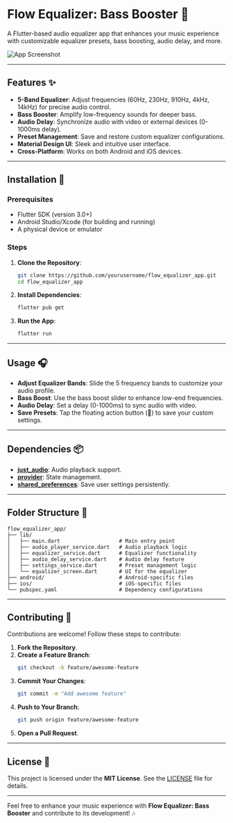 # Flow Equalizer: Bass Booster 🎵

A Flutter-based audio equalizer app that enhances your music experience with customizable equalizer presets, bass boosting, audio delay, and more.

![App Screenshot](screenshots/screenshot1.png) <!-- Replace with your own screenshot -->

---

## Features ✨

- **5-Band Equalizer**: Adjust frequencies (60Hz, 230Hz, 910Hz, 4kHz, 14kHz) for precise audio control.
- **Bass Booster**: Amplify low-frequency sounds for deeper bass.
- **Audio Delay**: Synchronize audio with video or external devices (0-1000ms delay).
- **Preset Management**: Save and restore custom equalizer configurations.
- **Material Design UI**: Sleek and intuitive user interface.
- **Cross-Platform**: Works on both Android and iOS devices.

---

## Installation 🚀

### Prerequisites
- Flutter SDK (version 3.0+)
- Android Studio/Xcode (for building and running)
- A physical device or emulator

### Steps
1. **Clone the Repository**:
   ```bash
   git clone https://github.com/yourusername/flow_equalizer_app.git
   cd flow_equalizer_app
   ```

2. **Install Dependencies**:
   ```bash
   flutter pub get
   ```

3. **Run the App**:
   ```bash
   flutter run
   ```

---

## Usage 🎧

- **Adjust Equalizer Bands**: Slide the 5 frequency bands to customize your audio profile.
- **Bass Boost**: Use the bass boost slider to enhance low-end frequencies.
- **Audio Delay**: Set a delay (0-1000ms) to sync audio with video.
- **Save Presets**: Tap the floating action button (💾) to save your custom settings.

---

## Dependencies 📦

- **[just_audio](https://pub.dev/packages/just_audio)**: Audio playback support.
- **[provider](https://pub.dev/packages/provider)**: State management.
- **[shared_preferences](https://pub.dev/packages/shared_preferences)**: Save user settings persistently.

---

## Folder Structure 📁

```
flow_equalizer_app/
├── lib/
│   ├── main.dart                   # Main entry point
│   ├── audio_player_service.dart   # Audio playback logic
│   ├── equalizer_service.dart      # Equalizer functionality
│   ├── audio_delay_service.dart    # Audio delay feature
│   ├── settings_service.dart       # Preset management logic
│   └── equalizer_screen.dart       # UI for the equalizer
├── android/                        # Android-specific files
├── ios/                            # iOS-specific files
└── pubspec.yaml                    # Dependency configurations
```

---

## Contributing 🤝

Contributions are welcome! Follow these steps to contribute:

1. **Fork the Repository**.
2. **Create a Feature Branch**:
   ```bash
   git checkout -b feature/awesome-feature
   ```
3. **Commit Your Changes**:
   ```bash
   git commit -m "Add awesome feature"
   ```
4. **Push to Your Branch**:
   ```bash
   git push origin feature/awesome-feature
   ```
5. **Open a Pull Request**.

---

## License 📄

This project is licensed under the **MIT License**. See the [LICENSE](LICENSE) file for details.

---

Feel free to enhance your music experience with **Flow Equalizer: Bass Booster** and contribute to its development! 🎶
